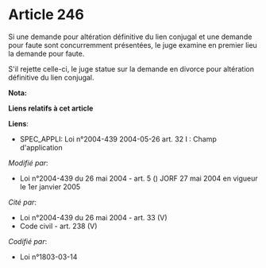 # Article 246

Si une demande pour altération définitive du lien conjugal et une demande pour faute sont concurremment présentées, le juge
examine en premier lieu la demande pour faute.

S'il rejette celle-ci, le juge statue sur la demande en divorce pour altération définitive du lien conjugal.

**Nota:**



**Liens relatifs à cet article**

**Liens**:

  - SPEC_APPLI: Loi n°2004-439 2004-05-26 art. 32 I : Champ d'application

_Modifié par_:

  - Loi n°2004-439 du 26 mai 2004 - art. 5 () JORF 27 mai 2004 en vigueur le 1er janvier 2005

_Cité par_:

  - Loi n°2004-439 du 26 mai 2004 - art. 33 (V)
  - Code civil - art. 238 (V)

_Codifié par_:

  - Loi n°1803-03-14
